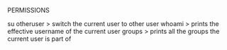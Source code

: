 PERMISSIONS

su otheruser > switch the current user to other user
whoami > prints the effective username of the current user
groups > prints all the groups the current user is part of
